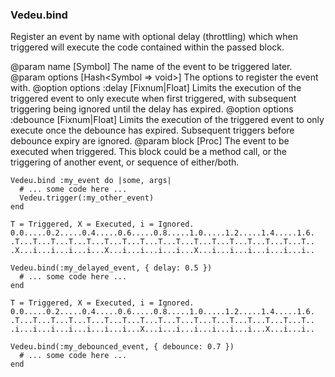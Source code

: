 ### Vedeu.bind

Register an event by name with optional delay (throttling)
which when triggered will execute the code contained within
the passed block.

@param name [Symbol] The name of the event to be triggered
  later.
@param options [Hash<Symbol => void>] The options to
  register the event with.
@option options :delay [Fixnum|Float] Limits the execution
  of the triggered event to only execute when first
  triggered, with subsequent triggering being ignored until
  the delay has expired.
@option options :debounce [Fixnum|Float] Limits the
  execution of the triggered event to only execute once the
  debounce has expired. Subsequent triggers before debounce
  expiry are ignored.
@param block [Proc] The event to be executed when triggered.
  This block could be a method call, or the triggering of
  another event, or sequence of either/both.

    Vedeu.bind :my_event do |some, args|
      # ... some code here ...
      Vedeu.trigger(:my_other_event)
    end

    T = Triggered, X = Executed, i = Ignored.
    0.0.....0.2.....0.4.....0.6.....0.8.....1.0.....1.2.....1.4.....1.6.
    .T...T...T...T...T...T...T...T...T...T...T...T...T...T...T...T...T..
    .X...i...i...i...i...X...i...i...i...i...X...i...i...i...i...i...i..

    Vedeu.bind(:my_delayed_event, { delay: 0.5 })
      # ... some code here ...
    end

    T = Triggered, X = Executed, i = Ignored.
    0.0.....0.2.....0.4.....0.6.....0.8.....1.0.....1.2.....1.4.....1.6.
    .T...T...T...T...T...T...T...T...T...T...T...T...T...T...T...T...T..
    .i...i...i...i...i...i...i...X...i...i...i...i...i...i...X...i...i..

    Vedeu.bind(:my_debounced_event, { debounce: 0.7 })
      # ... some code here ...
    end

